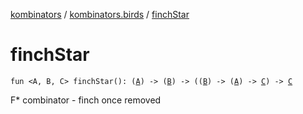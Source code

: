 [kombinators](../index.md) / [kombinators.birds](index.md) / [finchStar](./finch-star.md)

# finchStar

`fun <A, B, C> finchStar(): (`[`A`](finch-star.md#A)`) -> (`[`B`](finch-star.md#B)`) -> ((`[`B`](finch-star.md#B)`) -> (`[`A`](finch-star.md#A)`) -> `[`C`](finch-star.md#C)`) -> `[`C`](finch-star.md#C)

F* combinator - finch once removed

